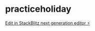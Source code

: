 # practiceholiday

[Edit in StackBlitz next generation editor ⚡️](https://stackblitz.com/~/github.com/ShawnellHarrison/practiceholiday)